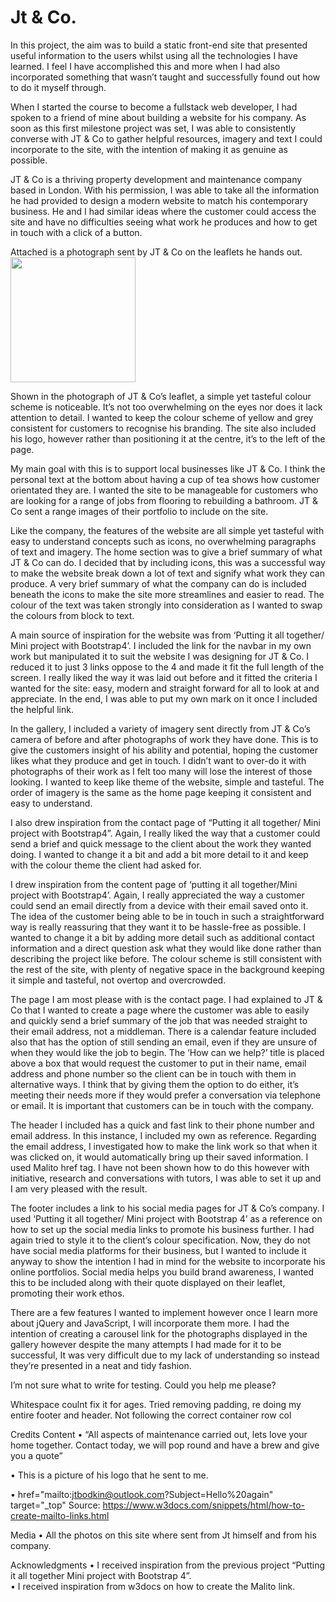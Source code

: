 # Jt & Co.

<p> In this project, the aim was to build a static front-end site that presented useful information to the users whilst using all the technologies I have learned. I feel I have accomplished this and more when I had also incorporated something that wasn’t taught and successfully found out how to do it myself through.</p>
<p>When I started the course to become a fullstack web developer, I had spoken to a friend of mine about building a website for his company. As soon as this first milestone project was set, I was able to consistently converse with JT & Co to gather helpful resources, imagery and text I could incorporate to the site, with the intention of making it as genuine as possible.</p>
<p>JT & Co is a thriving property development and maintenance company based in London. With his permission, I was able to take all the information he had provided to design a modern website to match his contemporary business. He and I had similar ideas where the customer could access the site and have no difficulties seeing what work he produces and how to get in touch with a click of a button.</p>
Attached is a photograph sent by JT & Co on the leaflets he hands out. 

<img src="https://github.com/gilbs4/JT-Co/blob/master/documents/images/leaflet-front.JPG" width="200" height="200">

<p>Shown in the photograph of JT & Co’s leaflet, a simple yet tasteful colour scheme is noticeable. It’s not too overwhelming on the eyes nor does it lack attention to detail. I wanted to keep the colour scheme of yellow and grey consistent for customers to recognise his branding. The site also included his logo, however rather than positioning it at the centre, it’s to the left of the page.</p>
<p>My main goal with this is to support local businesses like JT & Co. I think the personal text at the bottom about having a cup of tea shows how customer orientated they are. I wanted the site to be manageable for customers who are looking for a range of jobs from flooring to rebuilding a bathroom. JT & Co sent a range images of their portfolio to include on the site.</P>
<p>Like the company, the features of the website are all simple yet tasteful with easy to understand concepts such as icons, no overwhelming paragraphs of text and imagery. The home section was to give a brief summary of what JT & Co can do. I decided that by including icons, this was a successful way to make the website break down a lot of text and signify what work they can produce. A very brief summary of what the company can do is included beneath the icons to make the site more streamlines and easier to read. The colour of the text was taken strongly into consideration as I wanted to swap the colours from block to text.</p>
<p>A main source of inspiration for the website was from ‘Putting it all together/ Mini project with Bootstrap4’. I included the link for the navbar in my own work but manipulated it to suit the website I was designing for JT & Co. I reduced it to just 3 links oppose to the 4 and made it fit the full length of the screen. I really liked the way it was laid out before and it fitted the criteria I wanted for the site: easy, modern and straight forward for all to look at and appreciate. In the end, I was able to put my own mark on it once I included the helpful link.</p>
<p>In the gallery, I included a variety of imagery sent directly from JT & Co’s camera of before and after photographs of work they have done. This is to give the customers insight of his ability and potential, hoping the customer likes what they produce and get in touch. I didn’t want to over-do it with photographs of their work as I felt too many will lose the interest of those looking. I wanted to keep like theme of the website, simple and tasteful. The order of imagery is the same as the home page keeping it consistent and easy to understand.</p>
<P>I also drew inspiration from the contact page of “Putting it all together/ Mini project with Bootstrap4”. Again, I really liked the way that a customer could send a brief and quick message to the client about the work they wanted doing. I wanted to change it a bit and add a bit more detail to it and keep with the colour theme the client had asked for.</p>
<p>I drew inspiration from the content page of ‘putting it all together/Mini project with Bootstrap4’. Again, I really appreciated the way a customer could send an email directly from a device with their email saved onto it. The idea of the customer being able to be in touch in such a straightforward way is really reassuring that they want it to be hassle-free as possible. I wanted to change it a bit by adding more detail such as additional contact information and a direct question ask what they would like done rather than describing the project like before. The colour scheme is still consistent with the rest of the site, with plenty of negative space in the background keeping it simple and tasteful, not overtop and overcrowded.</p>
<p>The page I am most please with is the contact page. I had explained to JT & Co that I wanted to create a page where the customer was able to easily and quickly send a brief summary of the job that was needed straight to their email address, not a middleman. There is a calendar feature included also that has the option of still sending an email, even if they are unsure of when they would like the job to begin. The ‘How can we help?’ title is placed above a box that would request the customer to put in their name, email address and phone number so the client can be in touch with them in alternative ways. I think that by giving them the option to do either, it’s meeting their needs more if they would prefer a conversation via telephone or email. It is important that customers can be in touch with the company.</p>
<p>The header I included has a quick and fast link to their phone number and email address. In this instance, I included my own as reference. Regarding the email address, I investigated how to make the link work so that when it was clicked on, it would automatically bring up their saved information. I used Malito href tag. I have not been shown how to do this however with initiative, research and conversations with tutors, I was able to set it up and I am very pleased with the result.</p>
<p>The footer includes a link to his social media pages for JT & Co’s company. I used ‘Putting it all together/ Mini project with Bootstrap 4’ as a reference on how to set up the social media links to promote his business further. I had again tried to style it to the client’s colour specification. Now, they do not have social media platforms for their business, but I wanted to include it anyway to show the intention I had in mind for the website to incorporate his online portfolios. Social media helps you build brand awareness, I wanted this to be included along with their quote displayed on their leaflet, promoting their work ethos.</p>
<p>There are a few features I wanted to implement however once I learn more about jQuery and JavaScript, I will incorporate them more. I had the intention of creating a carousel link for the photographs displayed in the gallery however despite the many attempts I had made for it to be successful, It was very difficult due to my lack of understanding so instead they’re presented in a neat and tidy fashion.</p>
<p>I’m not sure what to write for testing. Could you help me please?</p>
<p>Whitespace coulnt fix it for ages. Tried removing padding, re doing my entire footer and header. Not following the correct container row col</p>

Credits
Content
•	“All aspects of maintenance carried out, lets love your home together. Contact today, we will pop round and have a brew and give you a quote”

•	This is a picture of his logo that he sent to me.

•	href="mailto:jtbodkin@outlook.com?Subject=Hello%20again" target="_top"
Source: https://www.w3docs.com/snippets/html/how-to-create-mailto-links.html

Media
•	All the photos on this site where sent from Jt himself and from his company. 


Acknowledgments
•	I received inspiration from the previous project “Putting it all together Mini project with Bootstrap 4”.  
•	I received inspiration from w3docs on how to create the Malito link.
